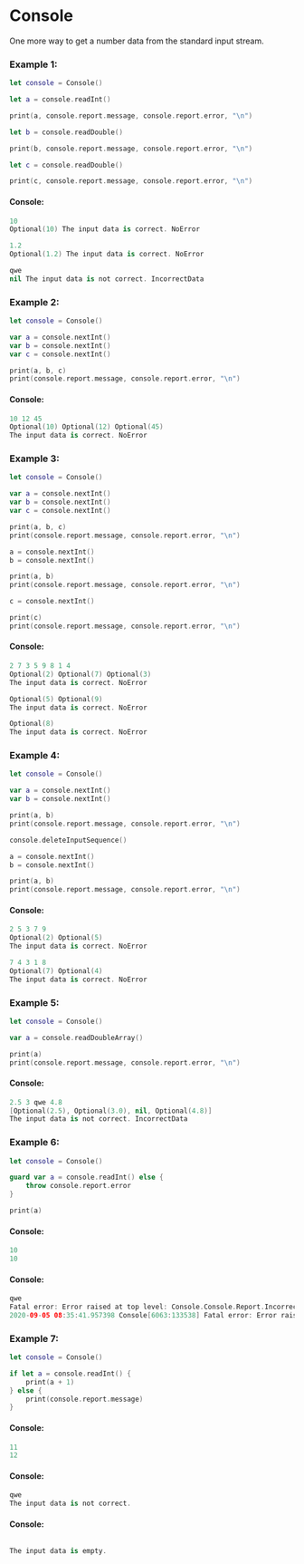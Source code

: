 Console
=
One more way to get a number data from the standard input stream.

### Example 1:
```swift
let console = Console()

let a = console.readInt()

print(a, console.report.message, console.report.error, "\n")

let b = console.readDouble()

print(b, console.report.message, console.report.error, "\n")

let c = console.readDouble()

print(c, console.report.message, console.report.error, "\n")
```
#### Console:
```swift
10
Optional(10) The input data is correct. NoError 

1.2
Optional(1.2) The input data is correct. NoError 

qwe
nil The input data is not correct. IncorrectData
```

### Example 2:

```swift
let console = Console()

var a = console.nextInt()
var b = console.nextInt()
var c = console.nextInt()

print(a, b, c)
print(console.report.message, console.report.error, "\n")
```
#### Console:
```swift
10 12 45
Optional(10) Optional(12) Optional(45)
The input data is correct. NoError
```

### Example 3:
```swift
let console = Console()

var a = console.nextInt()
var b = console.nextInt()
var c = console.nextInt()

print(a, b, c)
print(console.report.message, console.report.error, "\n")

a = console.nextInt()
b = console.nextInt()

print(a, b)
print(console.report.message, console.report.error, "\n")

c = console.nextInt()

print(c)
print(console.report.message, console.report.error, "\n")
```
#### Console:
```swift
2 7 3 5 9 8 1 4
Optional(2) Optional(7) Optional(3)
The input data is correct. NoError 

Optional(5) Optional(9)
The input data is correct. NoError 

Optional(8)
The input data is correct. NoError 
```

### Example 4:
```swift
let console = Console()

var a = console.nextInt()
var b = console.nextInt()

print(a, b)
print(console.report.message, console.report.error, "\n")

console.deleteInputSequence()

a = console.nextInt()
b = console.nextInt()

print(a, b)
print(console.report.message, console.report.error, "\n")
```
#### Console:
```swift
2 5 3 7 9
Optional(2) Optional(5)
The input data is correct. NoError 

7 4 3 1 8
Optional(7) Optional(4)
The input data is correct. NoError
```

### Example 5:
```swift
let console = Console()

var a = console.readDoubleArray()

print(a)
print(console.report.message, console.report.error, "\n")
```
#### Console:
```swift
2.5 3 qwe 4.8
[Optional(2.5), Optional(3.0), nil, Optional(4.8)]
The input data is not correct. IncorrectData 
```

### Example 6:
```swift
let console = Console()

guard var a = console.readInt() else {
    throw console.report.error
}

print(a)
```
#### Console:
```swift
10
10
```
#### Console:
```swift
qwe
Fatal error: Error raised at top level: Console.Console.Report.IncorrectData: file Swift/ErrorType.swift, line 200
2020-09-05 08:35:41.957398 Console[6063:133538] Fatal error: Error raised at top level: Console.Console.Report.IncorrectData: file Swift/ErrorType.swift, line 200
```

### Example 7:
```swift
let console = Console()

if let a = console.readInt() {
    print(a + 1)
} else {
    print(console.report.message)
}
```
#### Console:
```swift
11
12
```
#### Console:
```swift
qwe
The input data is not correct.
```
#### Console:
```swift

The input data is empty.
```
